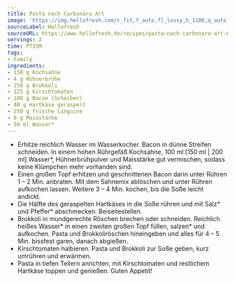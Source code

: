 ```yaml
---
title: Pasta nach Carbonara Art
image: 'https://img.hellofresh.com/c_fit,f_auto,fl_lossy,h_1100,q_auto,w_2600/hellofresh_s3/image/pasta-nach-carbonara-art-ecbc3825.jpg'
sourceLabel: Hellofresh
sourceURL: https://www.hellofresh.de/recipes/pasta-nach-carbonara-art-62d69fa69dd2d4025d0e2ed7
servings: 2
time: PT35M
tags:
- Family
ingredients:
- 150 g Kochsahne
- 4 g Hühnerbrühe
- 250 g Brokkoli
- 125 g Kirschtomaten
- 100 g Bacon (Scheiben)
- 40 g Hartkäse geraspelt
- 250 g frische Linguine
- 6 g Maisstärke
- 50 ml Wasser*
---
```


- Erhitze reichlich Wasser im Wasserkocher.  Bacon in dünne Streifen schneiden.  In einem hohen Rührgefäß Kochsahne, 100 ml [150 ml | 200 ml] Wasser\*, Hühnerbrühpulver und Maisstärke gut vermischen, sodass keine Klümpchen mehr vorhanden sind.
- Einen großen Topf erhitzen und geschnittenen Bacon darin unter Rühren 1 – 2 Min. anbraten. Mit dem Sahnemix ablöschen und unter Rühren aufkochen lassen. Weitere 3 – 4 Min. kochen, bis die Soße leicht andickt.
- Die Hälfte des geraspelten Hartkäses in die Soße rühren und mit Salz\* und Pfeffer\* abschmecken. Beiseitestellen.
- Brokkoli in mundgerechte Röschen brechen oder schneiden.  Reichlich heißes Wasser\* in einen zweiten großen Topf füllen, salzen\* und aufkochen. Pasta und Brokkoliröschen hineingeben und alles für 4 – 5 Min. bissfest garen, danach abgießen.
- Kirschtomaten halbieren.  Pasta und Brokkoli zur Soße geben, kurz umrühren und erwärmen.
- Pasta in tiefen Tellern anrichten, mit Kirschtomaten und restlichem Hartkäse toppen und genießen.  Guten Appetit!
